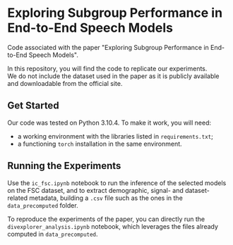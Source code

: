 # Exploring Subgroup Performance in End-to-End Speech Models
Code associated with the paper "Exploring Subgroup Performance in End-to-End Speech Models".

In this repository, you will find the code to replicate our experiments.  
We do not include the dataset used in the paper as it is publicly available and downloadable from the official site. 

## Get Started
Our code was tested on Python 3.10.4. To make it work, you will need:
- a working environment with the libraries listed in `requirements.txt`;
- a functioning `torch` installation in the same environment.

## Running the Experiments
Use the `ic_fsc.ipynb` notebook to run the inference of the selected models on the FSC dataset, and to extract demographic, signal- and dataset- related metadata, building a `.csv` file such as the ones in the `data_precomputed` folder.

To reproduce the experiments of the paper, you can directly run the `divexplorer_analysis.ipynb` notebook, which leverages the files already computed in `data_precomputed`. 
